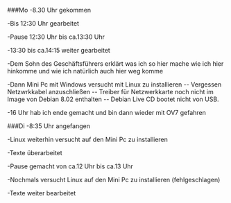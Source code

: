 ###Mo
-8.30 Uhr gekommen

-Bis 12:30 Uhr gearbeitet 

-Pause 12:30 Uhr bis ca.13:30 Uhr 

-13:30 bis ca.14:15 weiter gearbeitet

-Dem Sohn des Geschäftsführers erklärt was ich so hier mache wie ich hier hinkomme und wie ich natürlich auch hier weg komme

-Dann Mini Pc mit Windows versucht mit Linux zu installieren
-- Vergessen Netzwrkkabel anzuschließen
-- Treiber für Netzwerkkarte noch nicht im Image von Debian 8.02 enthalten
-- Debian Live CD bootet nicht von USB. 

-16 Uhr hab ich ende gemacht und bin dann wieder mit OV7 gefahren
 
###Di
-8:35 Uhr angefangen 

-Linux weiterhin versucht auf den Mini Pc zu installieren

-Texte überarbeitet

-Pause gemacht von ca.12 Uhr bis ca.13 Uhr

-Nochmals versucht Linux auf den Mini Pc zu installieren (fehlgeschlagen)

-Texte weiter bearbeitet
